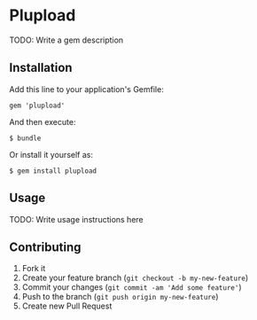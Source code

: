 # Plupload

TODO: Write a gem description

## Installation

Add this line to your application's Gemfile:

    gem 'plupload'

And then execute:

    $ bundle

Or install it yourself as:

    $ gem install plupload

## Usage

TODO: Write usage instructions here

## Contributing

1. Fork it
2. Create your feature branch (`git checkout -b my-new-feature`)
3. Commit your changes (`git commit -am 'Add some feature'`)
4. Push to the branch (`git push origin my-new-feature`)
5. Create new Pull Request
